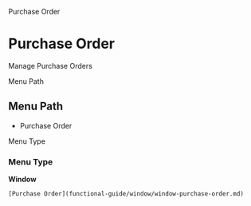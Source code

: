 
Purchase Order
# Purchase Order


Manage Purchase Orders

Menu Path
## Menu Path



- Purchase Order

Menu Type
### Menu Type

**Window**


```
[Purchase Order](functional-guide/window/window-purchase-order.md)
```